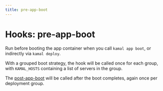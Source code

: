 ```yaml
---
title: pre-app-boot
---
```


# Hooks: pre-app-boot

Run before booting the app container when you call `kamal app boot`, or indirectly via `kamal deploy`.

With a grouped boot strategy, the hook will be called once for each group, with `KAMAL_HOSTS` containing a list of servers in the group.

The [post-app-boot](../post-app-boot) will be called after the boot completes, again once per deployment group.
